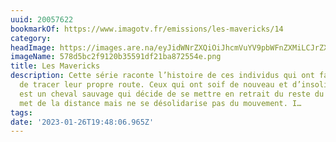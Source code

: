 ```yaml
---
uuid: 20057622
bookmarkOf: https://www.imagotv.fr/emissions/les-mavericks/14
category: 
headImage: https://images.are.na/eyJidWNrZXQiOiJhcmVuYV9pbWFnZXMiLCJrZXkiOiIyMDA1NzYyMi9vcmlnaW5hbF81NzhkNWJjMmY5MTIwYjM1NTkxZGYyMWJhODcyNTU0ZS5wbmciLCJlZGl0cyI6eyJyZXNpemUiOnsid2lkdGgiOjEyMDAsImhlaWdodCI6MTIwMCwiZml0IjoiaW5zaWRlIiwid2l0aG91dEVubGFyZ2VtZW50Ijp0cnVlfSwid2VicCI6eyJxdWFsaXR5Ijo5MH0sImpwZWciOnsicXVhbGl0eSI6OTB9LCJyb3RhdGUiOm51bGx9fQ==?bc=0
imageName: 578d5bc2f9120b35591df21ba872554e.png
title: Les Mavericks
description: Cette série raconte l’histoire de ces individus qui ont fait le choix
  de tracer leur propre route. Ceux qui ont soif de nouveau et d’insolite. Le Maverick
  est un cheval sauvage qui décide de se mettre en retrait du reste du troupeau. Il
  met de la distance mais ne se désolidarise pas du mouvement. I…
tags: 
date: '2023-01-26T19:48:06.965Z'
---
```


